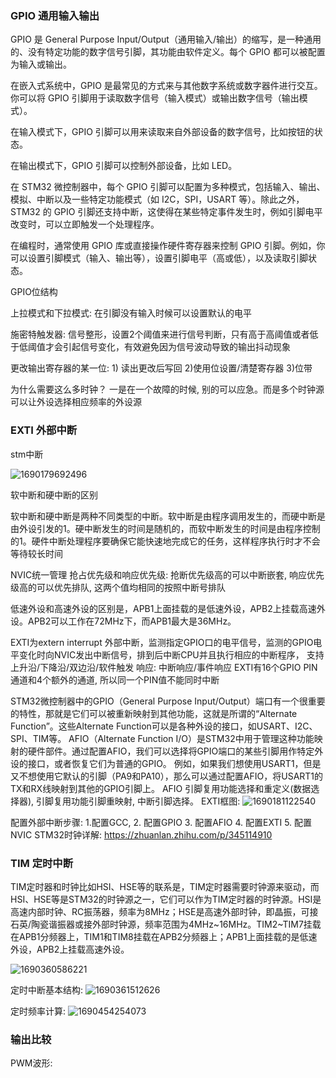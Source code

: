 ### GPIO 通用输入输出
GPIO 是 General Purpose Input/Output（通用输入/输出）的缩写，是一种通用的、没有特定功能的数字信号引脚，其功能由软件定义。每个 GPIO 都可以被配置为输入或输出。

在嵌入式系统中，GPIO 是最常见的方式来与其他数字系统或数字器件进行交互。你可以将 GPIO 引脚用于读取数字信号（输入模式）或输出数字信号（输出模式）。

在输入模式下，GPIO 引脚可以用来读取来自外部设备的数字信号，比如按钮的状态。

在输出模式下，GPIO 引脚可以控制外部设备，比如 LED。

在 STM32 微控制器中，每个 GPIO 引脚可以配置为多种模式，包括输入、输出、模拟、中断以及一些特定功能模式（如 I2C，SPI，USART 等）。除此之外，STM32 的 GPIO 引脚还支持中断，这使得在某些特定事件发生时，例如引脚电平改变时，可以立即触发一个处理程序。

在编程时，通常使用 GPIO 库或直接操作硬件寄存器来控制 GPIO 引脚。例如，你可以设置引脚模式（输入、输出等），设置引脚电平（高或低），以及读取引脚状态。

GPIO位结构


上拉模式和下拉模式: 在引脚没有输入时候可以设置默认的电平

施密特触发器: 信号整形，设置2个阈值来进行信号判断，只有高于高阈值或者低于低阈值才会引起信号变化，有效避免因为信号波动导致的输出抖动现象

更改输出寄存器的某一位: 1) 读出更改后写回 2)使用位设置/清楚寄存器 3)位带


为什么需要这么多时钟？
一是在一个故障的时候, 别的可以应急。而是多个时钟源可以让外设选择相应频率的外设源
### EXTI 外部中断
stm中断

![1690179692496](https://github.com/Leavaway/csnotes/assets/86211987/bec4e9c2-58be-4131-bdb1-de2cfefdb918)


软中断和硬中断的区别

软中断和硬中断是两种不同类型的中断。软中断是由程序调用发生的，而硬中断是由外设引发的1。硬中断发生的时间是随机的，而软中断发生的时间是由程序控制的1。硬件中断处理程序要确保它能快速地完成它的任务，这样程序执行时才不会等待较长时间

NVIC统一管理 抢占优先级和响应优先级: 抢断优先级高的可以中断嵌套, 响应优先级高的可以优先排队, 这两个值均相同的按照中断号排队

低速外设和高速外设的区别是，APB1上面挂载的是低速外设，APB2上挂载高速外设。APB2可以工作在72MHz下，而APB1最大是36MHz。

EXTI为extern interrupt 外部中断，监测指定GPIO口的电平信号，监测的GPIO电平变化时向NVIC发出中断信号，排到后中断CPU并且执行相应的中断程序，
支持上升沿/下降沿/双边沿/软件触发  响应: 中断响应/事件响应
EXTI有16个GPIO PIN通道和4个额外的通道, 所以同一个PIN值不能同时中断

STM32微控制器中的GPIO（General Purpose Input/Output）端口有一个很重要的特性，那就是它们可以被重新映射到其他功能，这就是所谓的“Alternate Function”。这些Alternate Function可以是各种外设的接口，如USART、I2C、SPI、TIM等。
AFIO（Alternate Function I/O）是STM32中用于管理这种功能映射的硬件部件。通过配置AFIO，我们可以选择将GPIO端口的某些引脚用作特定外设的接口，或者恢复它们为普通的GPIO。
例如，如果我们想使用USART1，但是又不想使用它默认的引脚（PA9和PA10），那么可以通过配置AFIO，将USART1的TX和RX线映射到其他的GPIO引脚上。
AFIO 引脚复用功能选择和重定义(数据选择器),  引脚复用功能引脚重映射, 中断引脚选择。
EXTI框图: 
![1690181122540](https://github.com/Leavaway/csnotes/assets/86211987/65a4bdd3-60fe-4a09-903a-c055a427ca36)

配置外部中断步骤: 1.配置GCC, 2. 配置GPIO 3. 配置AFIO 4. 配置EXTI 5. 配置NVIC
STM32时钟详解: https://zhuanlan.zhihu.com/p/345114910

### TIM 定时中断
TIM定时器和时钟比如HSI、HSE等的联系是，TIM定时器需要时钟源来驱动，而HSI、HSE等是STM32的时钟源之一，它们可以作为TIM定时器的时钟源。HSI是高速内部时钟、RC振荡器，频率为8MHz；HSE是高速外部时钟，即晶振，可接石英/陶瓷谐振器或接外部时钟源，频率范围为4MHz~16MHz。TIM2~TIM7挂载在APB1分频器上，TIM1和TIM8挂载在APB2分频器上；APB1上面挂载的是低速外设，APB2上挂载高速外设。

![1690360586221](https://github.com/Leavaway/csnotes/assets/86211987/4dea7565-96df-4799-a042-c047b89ee56a)

定时中断基本结构:
![1690361512626](https://github.com/Leavaway/csnotes/assets/86211987/ce4b242c-4986-44bc-a2bd-aeb5bd8c0d75)

定时频率计算: ![1690454254073](https://github.com/Leavaway/csnotes/assets/86211987/da137406-061d-427c-8e27-4b8fb7224f2d)

### 输出比较

PWM波形: 




